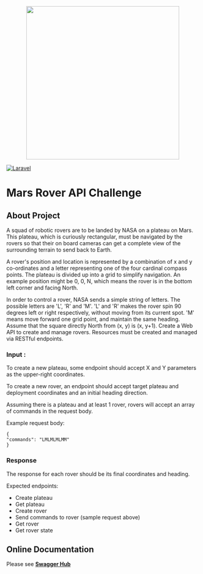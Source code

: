 <p align="center"><a href="https://laravel.com" target="_blank"><img src="https://raw.githubusercontent.com/laravel/art/master/logo-lockup/5%20SVG/2%20CMYK/1%20Full%20Color/laravel-logolockup-cmyk-red.svg" width="400"></a></p>

[![Laravel](https://github.com/tekinnnnn/mars-rover/actions/workflows/laravel.yml/badge.svg)](https://github.com/tekinnnnn/mars-rover/actions/workflows/laravel.yml)

# Mars Rover API Challenge

## About Project

<p>A squad of robotic rovers are to be landed by NASA on a plateau on Mars. This plateau, which is
curiously rectangular, must be navigated by the rovers so that their on board cameras can get a
complete view of the surrounding terrain to send back to Earth.</p>

<p>A rover's position and location is represented by a combination of x and y co-ordinates and a letter
representing one of the four cardinal compass points. The plateau is divided up into a grid to
simplify navigation. An example position might be 0, 0, N, which means the rover is in the bottom
left corner and facing North.</p>

<p>In order to control a rover, NASA sends a simple string of letters. The possible letters are 'L', 'R' and
'M'. 'L' and 'R' makes the rover spin 90 degrees left or right respectively, without moving from its
current spot. 'M' means move forward one grid point, and maintain the same heading.
Assume that the square directly North from (x, y) is (x, y+1).
Create a Web API to create and manage rovers. Resources must be created and managed via
RESTful endpoints.</p>

### Input :

To create a new plateau, some endpoint should accept X and Y parameters as the upper-right
coordinates.

To create a new rover, an endpoint should accept target plateau and deployment coordinates and
an initial heading direction.

Assuming there is a plateau and at least 1 rover, rovers will accept an array of commands in the
request body.

Example request body:
```
{
"commands": "LMLMLMLMM"
}
```

### Response

The response for each rover should be its final coordinates and heading.

Expected endpoints:
- Create plateau
- Get plateau
- Create rover
- Send commands to rover (sample request above)
- Get rover
- Get rover state

## Online Documentation

Please see **[Swagger Hub](https://app.swaggerhub.com/apis-docs/tekinnnnn/mars-rover-oas3/1.0.0-oas3)**
